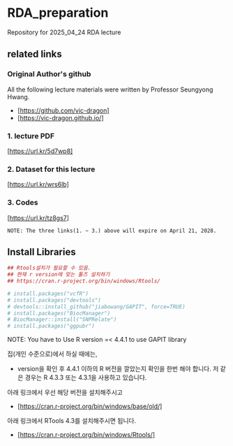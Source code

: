 # RDA_preparation
Repository for 2025_04_24 RDA lecture

## related links   
### Original Author's github   
All the following lecture materials were written by Professor Seungyong Hwang.    
* [https://github.com/vic-dragon]    
* [https://vic-dragon.github.io/]

### 1. lecture PDF  
[https://url.kr/5d7wp8]

### 2. Dataset for this lecture
[https://url.kr/wrs6lb]

### 3. Codes
[https://url.kr/tz8gs7]

```
NOTE: The three links(1. ~ 3.) above will expire on April 21, 2028.
```

## Install Libraries
``` r
## Rtools설치가 필요할 수 있음.
## 현재 r version에 맞는 툴즈 설치하기
## https://cran.r-project.org/bin/windows/Rtools/

# install.packages("vcfR")
# install.packages("devtools")
# devtools::install_github("jiabowang/GAPIT", force=TRUE)
# install.packages("BiocManager")
# BiocManager::install("SNPRelate")
# install.packages("ggpubr")
```
NOTE: You have to Use R version =< 4.4.1 to use GAPIT library   

집(개인 수준으로)에서 하실 때에는, 
* version을 확인 후 4.4.1 이하의 R 버전을 깔았는지 확인을 한번 해야 합니다.
저 같은 경우는 R 4.3.3 또는 4.3.1을 사용하고 있습니다.

아래 링크에서 우선 해당 버전을 설치해주시고
* [https://cran.r-project.org/bin/windows/base/old/]

아래 링크에서 RTools 4.3를 설치해주시면 됩니다.
* [https://cran.r-project.org/bin/windows/Rtools/]


